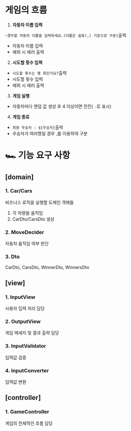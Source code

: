 # 게임의 흐름

1. **자동차 이름 입력**

-`경주할 자동차 이름을 입력하세요.(이름은 쉼표(,) 기준으로 구분)`출력

- 자동차 이름 입력
- 예외 시 에러 출력

2. **시도할 횟수 입력**

- `시도할 횟수는 몇 회인가요?`출력
- 시도할 횟수 입력
- 예외 시 에러 출력

3. **게임 실행**

- 자동차마다 랜덤 값 생성 후 4 이상이면 전진( `-`로 표시)

4. **게임 종료**

- `최종 우승자 : ${우승자}`출력
- 우승자가 여러명일 경우 ,를 이용하여 구분

# 🏎️ 기능 요구 사항

## [domain]

### 1. Car/Cars

비즈니스 로직을 실행할 도메인 객체들

1. 각 차량을 움직임
2. CarDto/CarsDto 생성

### 2. MoveDecider

자동차 움직임 여부 판단

### 3. Dto

CarDto, CarsDto, WinnerDto, WinnersDto

## [view]

### 1. InputView

사용자 입력 처리 담당

### 2. OutputView

게임 메세지 및 결과 출력 담당

### 3. InputValidator

입력값 검증

### 4. InputConverter

입력값 변환

## [controller]

### 1. GameController

게임의 전체적인 흐름 담당
